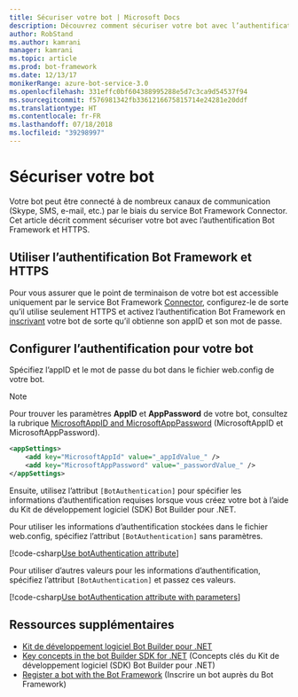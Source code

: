 ```yaml
---
title: Sécuriser votre bot | Microsoft Docs
description: Découvrez comment sécuriser votre bot avec l’authentification Bot Framework et HTTPS.
author: RobStand
ms.author: kamrani
manager: kamrani
ms.topic: article
ms.prod: bot-framework
ms.date: 12/13/17
monikerRange: azure-bot-service-3.0
ms.openlocfilehash: 331effc0bf604388995288e5d7c3ca9d54537f94
ms.sourcegitcommit: f576981342fb3361216675815714e24281e20ddf
ms.translationtype: HT
ms.contentlocale: fr-FR
ms.lasthandoff: 07/18/2018
ms.locfileid: "39298997"
---
```

# <a name="secure-your-bot"></a>Sécuriser votre bot

Votre bot peut être connecté à de nombreux canaux de communication (Skype, SMS, e-mail, etc.) par le biais du service Bot Framework Connector. Cet article décrit comment sécuriser votre bot avec l’authentification Bot Framework et HTTPS.

## <a name="use-https-and-bot-framework-authentication"></a>Utiliser l’authentification Bot Framework et HTTPS

Pour vous assurer que le point de terminaison de votre bot est accessible uniquement par le service Bot Framework [Connector](bot-builder-dotnet-concepts.md#connector), configurez-le de sorte qu’il utilise seulement HTTPS et activez l’authentification Bot Framework en [inscrivant](~/bot-service-quickstart-registration.md) votre bot de sorte qu’il obtienne son appID et son mot de passe. 

## <a name="configure-authentication-for-your-bot"></a>Configurer l’authentification pour votre bot

Spécifiez l’appID et le mot de passe du bot dans le fichier web.config de votre bot. 

> [!NOTE]
> Pour trouver les paramètres **AppID** et **AppPassword** de votre bot, consultez la rubrique [MicrosoftAppID and MicrosoftAppPassword](~/bot-service-manage-overview.md#microsoftappid-and-microsoftapppassword) (MicrosoftAppID et MicrosoftAppPassword).

```xml
<appSettings>
    <add key="MicrosoftAppId" value="_appIdValue_" />
    <add key="MicrosoftAppPassword" value="_passwordValue_" />
</appSettings>
```

Ensuite, utilisez l’attribut `[BotAuthentication]` pour spécifier les informations d’authentification requises lorsque vous créez votre bot à l’aide du Kit de développement logiciel (SDK) Bot Builder pour .NET. 

Pour utiliser les informations d’authentification stockées dans le fichier web.config, spécifiez l’attribut `[BotAuthentication]` sans paramètres.

[!code-csharp[Use botAuthentication attribute](../includes/code/dotnet-security.cs#attribute1)]

Pour utiliser d’autres valeurs pour les informations d’authentification, spécifiez l’attribut `[BotAuthentication]` et passez ces valeurs.

[!code-csharp[Use botAuthentication attribute with parameters](../includes/code/dotnet-security.cs#attribute2)]

## <a name="additional-resources"></a>Ressources supplémentaires

- [Kit de développement logiciel Bot Builder pour .NET](bot-builder-dotnet-overview.md)
- [Key concepts in the bot Builder SDK for .NET](bot-builder-dotnet-concepts.md) (Concepts clés du Kit de développement logiciel (SDK) Bot Builder pour .NET)
- [Register a bot with the Bot Framework](~/bot-service-quickstart-registration.md) (Inscrire un bot auprès du Bot Framework)